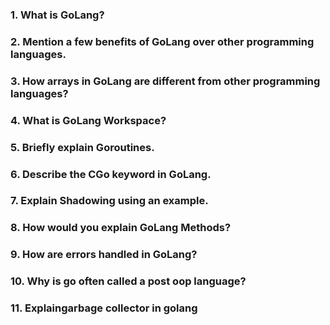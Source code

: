 ### 1. What is GoLang?
### 2. Mention a few benefits of GoLang over other programming languages.
### 3. How arrays in GoLang are different from other programming languages?
### 4. What is GoLang Workspace?
### 5. Briefly explain Goroutines.
### 6. Describe the CGo keyword in GoLang.
### 7. Explain Shadowing using an example.
### 8. How would you explain GoLang Methods?
### 9. How are errors handled in GoLang?
### 10. Why is go often called a post oop language?
### 11. Explaingarbage collector in golang